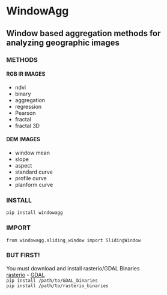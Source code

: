 # WindowAgg

## Window based aggregation methods for analyzing geographic images

### METHODS
#### RGB IR IMAGES
* ndvi
* binary
* aggregation
* regression
* Pearson
* fractal
* fractal 3D

#### DEM IMAGES
* window mean
* slope
* aspect
* standard curve
* profile curve
* planform curve


### INSTALL
`pip install windowagg`

### IMPORT
`from windowagg.sliding_window import SlidingWindow`

### BUT FIRST!
You must download and install rasterio/GDAL Binaries  
[rasterio](https://www.lfd.uci.edu/~gohlke/pythonlibs/#rasterio) - 
[GDAL](https://www.lfd.uci.edu/~gohlke/pythonlibs/#gdal)  
`pip install /path/to/GDAL_binaries`  
`pip install /path/to/rasterio_binaries`  
